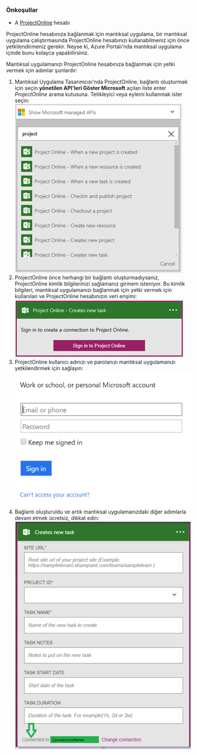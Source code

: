 ### <a name="prerequisites"></a>Önkoşullar
* A [ProjectOnline](https://products.office.com/Project/project-online-with-project-for-office-365) hesabı 

ProjectOnline hesabınıza bağlanmak için mantıksal uygulama, bir mantıksal uygulama çalıştırmasında ProjectOnline hesabınızı kullanabilmeniz için önce yetkilendirmeniz gerekir. Neyse ki, Azure Portalı'nda mantıksal uygulama içinde bunu kolayca yapabilirsiniz. 

Mantıksal uygulamanızı ProjectOnline hesabınıza bağlanmak için yetki vermek için adımlar şunlardır:

1. Mantıksal Uygulama Tasarımcısı'nda ProjectOnline, bağlantı oluşturmak için seçin **yönetilen API'leri Göster Microsoft** açılan liste enter *ProjectOnline* arama kutusuna. Tetikleyici veya eylemi kullanmak ister seçin:  
   ![ProjectOnline 1. adım](./media/connectors-create-api-projectonline/projectonline-1.png)
2. ProjectOnline önce herhangi bir bağlantı oluşturmadıysanız, ProjectOnline kimlik bilgilerinizi sağlamanız girmem isteniyor. Bu kimlik bilgileri, mantıksal uygulamanızı bağlanmak için yetki vermek için kullanılan ve ProjectOnline hesabınızın veri erişimi:  
   ![ProjectOnline 2. adım](./media/connectors-create-api-projectonline/projectonline-2.png)
3. ProjectOnline kullanıcı adınızı ve parolanızı mantıksal uygulamanızı yetkilendirmek için sağlayın:  
   ![ProjectOnline 3. adım](./media/connectors-create-api-projectonline/projectonline-3.png)   
4. Bağlantı oluşturuldu ve artık mantıksal uygulamanızdaki diğer adımlarla devam etmek ücretsiz, dikkat edin:  
   ![ProjectOnline 4. adım](./media/connectors-create-api-projectonline/projectonline-4.png)   

